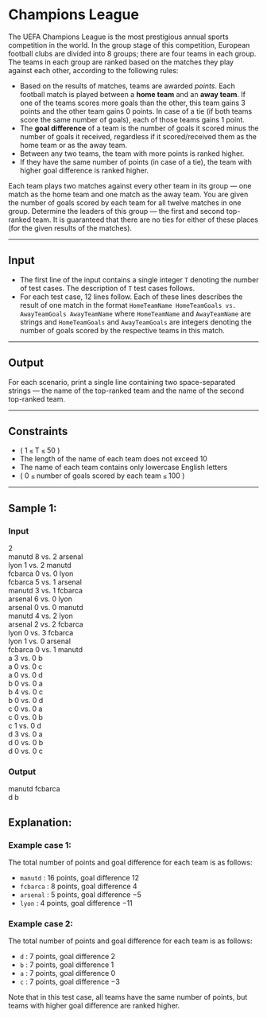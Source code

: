 # Champions League

The UEFA Champions League is the most prestigious annual sports competition in the world. In the group stage of this competition, European football clubs are divided into 8 groups; there are four teams in each group. The teams in each group are ranked based on the matches they play against each other, according to the following rules:

- Based on the results of matches, teams are awarded _points_. Each football match is played between a **home team** and an **away team**. If one of the teams scores more goals than the other, this team gains 3 points and the other team gains 0 points. In case of a tie (if both teams score the same number of goals), each of those teams gains 1 point.
- The **goal difference** of a team is the number of goals it scored minus the number of goals it received, regardless if it scored/received them as the home team or as the away team.
- Between any two teams, the team with more points is ranked higher.
- If they have the same number of points (in case of a tie), the team with higher goal difference is ranked higher.

Each team plays two matches against every other team in its group — one match as the home team and one match as the away team. You are given the number of goals scored by each team for all twelve matches in one group. Determine the leaders of this group — the first and second top-ranked team. It is guaranteed that there are no ties for either of these places (for the given results of the matches).

---

## Input

- The first line of the input contains a single integer `T` denoting the number of test cases. The description of `T` test cases follows.
- For each test case, 12 lines follow. Each of these lines describes the result of one match in the format `HomeTeamName HomeTeamGoals vs. AwayTeamGoals AwayTeamName` where `HomeTeamName` and `AwayTeamName` are strings and `HomeTeamGoals` and `AwayTeamGoals` are integers denoting the number of goals scored by the respective teams in this match.

---

## Output

For each scenario, print a single line containing two space-separated strings — the name of the top-ranked team and the name of the second top-ranked team.

---

## Constraints

- \( 1 `≤` T `≤` 50 \)
- The length of the name of each team does not exceed 10
- The name of each team contains only lowercase English letters
- \( 0 `≤` number of goals scored by each team `≤` 100 \)

---

## Sample 1:

### Input

2 </br>
manutd 8 vs. 2 arsenal </br>
lyon 1 vs. 2 manutd </br>
fcbarca 0 vs. 0 lyon </br>
fcbarca 5 vs. 1 arsenal </br>
manutd 3 vs. 1 fcbarca </br>
arsenal 6 vs. 0 lyon </br>
arsenal 0 vs. 0 manutd </br>
manutd 4 vs. 2 lyon </br>
arsenal 2 vs. 2 fcbarca </br>
lyon 0 vs. 3 fcbarca </br>
lyon 1 vs. 0 arsenal </br>
fcbarca 0 vs. 1 manutd </br>
a 3 vs. 0 b </br>
a 0 vs. 0 c </br>
a 0 vs. 0 d </br>
b 0 vs. 0 a </br>
b 4 vs. 0 c </br>
b 0 vs. 0 d </br>
c 0 vs. 0 a </br>
c 0 vs. 0 b </br>
c 1 vs. 0 d </br>
d 3 vs. 0 a </br>
d 0 vs. 0 b </br>
d 0 vs. 0 c </br>

### Output

manutd fcbarca </br>
d b </br>


## Explanation:

### Example case 1:

The total number of points and goal difference for each team is as follows:

- `manutd` : 16 points, goal difference 12  
- `fcbarca` : 8 points, goal difference 4  
- `arsenal` : 5 points, goal difference −5  
- `lyon` : 4 points, goal difference −11  

### Example case 2:

The total number of points and goal difference for each team is as follows:

- `d` : 7 points, goal difference 2  
- `b` : 7 points, goal difference 1  
- `a` : 7 points, goal difference 0  
- `c` : 7 points, goal difference −3  

Note that in this test case, all teams have the same number of points, but teams with higher goal difference are ranked higher.